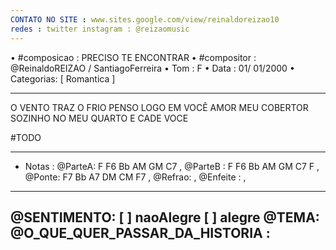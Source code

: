 ```yaml
---
CONTATO NO SITE : www.sites.google.com/view/reinaldoreizao10
redes : twitter instagram : @reizaomusic
---
```

•  #composicao : PRECISO TE ENCONTRAR
• #compositor : @ReinaldoREIZAO / SantiagoFerreira
• Tom :  F
• Data :  01/ 01/2000
• Categorias: [ Romantica  ]

---
O VENTO TRAZ O FRIO
PENSO LOGO EM VOCÊ AMOR MEU COBERTOR
SOZINHO NO MEU QUARTO E CADE VOCE

#TODO

---
* Notas :
@ParteA:  F F6 Bb AM GM C7 ,
@ParteB :  F F6 Bb AM GM C7 F ,
@Ponte: F7 Bb A7 DM CM F7  ,
@Refrao:   ,
@Enfeite :   ,
---
@SENTIMENTO: [  ] naoAlegre [ ] alegre
@TEMA:
@O_QUE_QUER_PASSAR_DA_HISTORIA :
---
